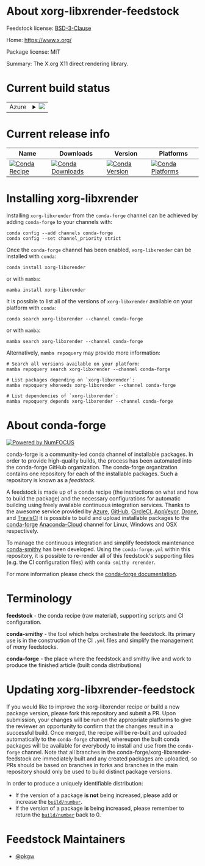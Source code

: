 About xorg-libxrender-feedstock
===============================

Feedstock license: [BSD-3-Clause](https://github.com/conda-forge/xorg-libxrender-feedstock/blob/main/LICENSE.txt)

Home: https://www.x.org/

Package license: MIT

Summary: The X.org X11 direct rendering library.

Current build status
====================


<table>
    
  <tr>
    <td>Azure</td>
    <td>
      <details>
        <summary>
          <a href="https://dev.azure.com/conda-forge/feedstock-builds/_build/latest?definitionId=2195&branchName=main">
            <img src="https://dev.azure.com/conda-forge/feedstock-builds/_apis/build/status/xorg-libxrender-feedstock?branchName=main">
          </a>
        </summary>
        <table>
          <thead><tr><th>Variant</th><th>Status</th></tr></thead>
          <tbody><tr>
              <td>linux_64</td>
              <td>
                <a href="https://dev.azure.com/conda-forge/feedstock-builds/_build/latest?definitionId=2195&branchName=main">
                  <img src="https://dev.azure.com/conda-forge/feedstock-builds/_apis/build/status/xorg-libxrender-feedstock?branchName=main&jobName=linux&configuration=linux%20linux_64_" alt="variant">
                </a>
              </td>
            </tr><tr>
              <td>linux_aarch64</td>
              <td>
                <a href="https://dev.azure.com/conda-forge/feedstock-builds/_build/latest?definitionId=2195&branchName=main">
                  <img src="https://dev.azure.com/conda-forge/feedstock-builds/_apis/build/status/xorg-libxrender-feedstock?branchName=main&jobName=linux&configuration=linux%20linux_aarch64_" alt="variant">
                </a>
              </td>
            </tr><tr>
              <td>linux_ppc64le</td>
              <td>
                <a href="https://dev.azure.com/conda-forge/feedstock-builds/_build/latest?definitionId=2195&branchName=main">
                  <img src="https://dev.azure.com/conda-forge/feedstock-builds/_apis/build/status/xorg-libxrender-feedstock?branchName=main&jobName=linux&configuration=linux%20linux_ppc64le_" alt="variant">
                </a>
              </td>
            </tr><tr>
              <td>osx_64</td>
              <td>
                <a href="https://dev.azure.com/conda-forge/feedstock-builds/_build/latest?definitionId=2195&branchName=main">
                  <img src="https://dev.azure.com/conda-forge/feedstock-builds/_apis/build/status/xorg-libxrender-feedstock?branchName=main&jobName=osx&configuration=osx%20osx_64_" alt="variant">
                </a>
              </td>
            </tr><tr>
              <td>osx_arm64</td>
              <td>
                <a href="https://dev.azure.com/conda-forge/feedstock-builds/_build/latest?definitionId=2195&branchName=main">
                  <img src="https://dev.azure.com/conda-forge/feedstock-builds/_apis/build/status/xorg-libxrender-feedstock?branchName=main&jobName=osx&configuration=osx%20osx_arm64_" alt="variant">
                </a>
              </td>
            </tr><tr>
              <td>win_64</td>
              <td>
                <a href="https://dev.azure.com/conda-forge/feedstock-builds/_build/latest?definitionId=2195&branchName=main">
                  <img src="https://dev.azure.com/conda-forge/feedstock-builds/_apis/build/status/xorg-libxrender-feedstock?branchName=main&jobName=win&configuration=win%20win_64_" alt="variant">
                </a>
              </td>
            </tr>
          </tbody>
        </table>
      </details>
    </td>
  </tr>
</table>

Current release info
====================

| Name | Downloads | Version | Platforms |
| --- | --- | --- | --- |
| [![Conda Recipe](https://img.shields.io/badge/recipe-xorg--libxrender-green.svg)](https://anaconda.org/conda-forge/xorg-libxrender) | [![Conda Downloads](https://img.shields.io/conda/dn/conda-forge/xorg-libxrender.svg)](https://anaconda.org/conda-forge/xorg-libxrender) | [![Conda Version](https://img.shields.io/conda/vn/conda-forge/xorg-libxrender.svg)](https://anaconda.org/conda-forge/xorg-libxrender) | [![Conda Platforms](https://img.shields.io/conda/pn/conda-forge/xorg-libxrender.svg)](https://anaconda.org/conda-forge/xorg-libxrender) |

Installing xorg-libxrender
==========================

Installing `xorg-libxrender` from the `conda-forge` channel can be achieved by adding `conda-forge` to your channels with:

```
conda config --add channels conda-forge
conda config --set channel_priority strict
```

Once the `conda-forge` channel has been enabled, `xorg-libxrender` can be installed with `conda`:

```
conda install xorg-libxrender
```

or with `mamba`:

```
mamba install xorg-libxrender
```

It is possible to list all of the versions of `xorg-libxrender` available on your platform with `conda`:

```
conda search xorg-libxrender --channel conda-forge
```

or with `mamba`:

```
mamba search xorg-libxrender --channel conda-forge
```

Alternatively, `mamba repoquery` may provide more information:

```
# Search all versions available on your platform:
mamba repoquery search xorg-libxrender --channel conda-forge

# List packages depending on `xorg-libxrender`:
mamba repoquery whoneeds xorg-libxrender --channel conda-forge

# List dependencies of `xorg-libxrender`:
mamba repoquery depends xorg-libxrender --channel conda-forge
```


About conda-forge
=================

[![Powered by
NumFOCUS](https://img.shields.io/badge/powered%20by-NumFOCUS-orange.svg?style=flat&colorA=E1523D&colorB=007D8A)](https://numfocus.org)

conda-forge is a community-led conda channel of installable packages.
In order to provide high-quality builds, the process has been automated into the
conda-forge GitHub organization. The conda-forge organization contains one repository
for each of the installable packages. Such a repository is known as a *feedstock*.

A feedstock is made up of a conda recipe (the instructions on what and how to build
the package) and the necessary configurations for automatic building using freely
available continuous integration services. Thanks to the awesome service provided by
[Azure](https://azure.microsoft.com/en-us/services/devops/), [GitHub](https://github.com/),
[CircleCI](https://circleci.com/), [AppVeyor](https://www.appveyor.com/),
[Drone](https://cloud.drone.io/welcome), and [TravisCI](https://travis-ci.com/)
it is possible to build and upload installable packages to the
[conda-forge](https://anaconda.org/conda-forge) [Anaconda-Cloud](https://anaconda.org/)
channel for Linux, Windows and OSX respectively.

To manage the continuous integration and simplify feedstock maintenance
[conda-smithy](https://github.com/conda-forge/conda-smithy) has been developed.
Using the ``conda-forge.yml`` within this repository, it is possible to re-render all of
this feedstock's supporting files (e.g. the CI configuration files) with ``conda smithy rerender``.

For more information please check the [conda-forge documentation](https://conda-forge.org/docs/).

Terminology
===========

**feedstock** - the conda recipe (raw material), supporting scripts and CI configuration.

**conda-smithy** - the tool which helps orchestrate the feedstock.
                   Its primary use is in the construction of the CI ``.yml`` files
                   and simplify the management of *many* feedstocks.

**conda-forge** - the place where the feedstock and smithy live and work to
                  produce the finished article (built conda distributions)


Updating xorg-libxrender-feedstock
==================================

If you would like to improve the xorg-libxrender recipe or build a new
package version, please fork this repository and submit a PR. Upon submission,
your changes will be run on the appropriate platforms to give the reviewer an
opportunity to confirm that the changes result in a successful build. Once
merged, the recipe will be re-built and uploaded automatically to the
`conda-forge` channel, whereupon the built conda packages will be available for
everybody to install and use from the `conda-forge` channel.
Note that all branches in the conda-forge/xorg-libxrender-feedstock are
immediately built and any created packages are uploaded, so PRs should be based
on branches in forks and branches in the main repository should only be used to
build distinct package versions.

In order to produce a uniquely identifiable distribution:
 * If the version of a package **is not** being increased, please add or increase
   the [``build/number``](https://docs.conda.io/projects/conda-build/en/latest/resources/define-metadata.html#build-number-and-string).
 * If the version of a package **is** being increased, please remember to return
   the [``build/number``](https://docs.conda.io/projects/conda-build/en/latest/resources/define-metadata.html#build-number-and-string)
   back to 0.

Feedstock Maintainers
=====================

* [@pkgw](https://github.com/pkgw/)

